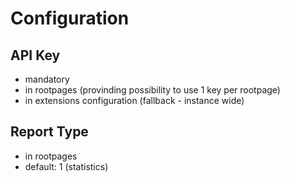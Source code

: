 # Configuration
## API Key
* mandatory
* in rootpages (provinding possibility to use 1 key per rootpage)
* in extensions configuration (fallback - instance wide)

## Report Type
* in rootpages
* default: 1 (statistics)
